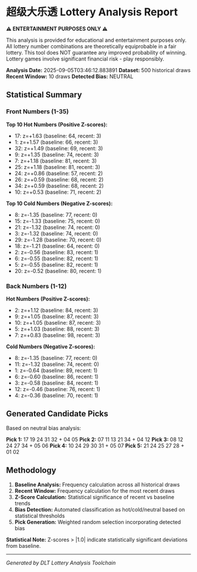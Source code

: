 # 超级大乐透 Lottery Analysis Report

**⚠️ ENTERTAINMENT PURPOSES ONLY ⚠️**

This analysis is provided for educational and entertainment purposes only.
All lottery number combinations are theoretically equiprobable in a fair lottery.
This tool does NOT guarantee any improved probability of winning.
Lottery games involve significant financial risk - play responsibly.

**Analysis Date:** 2025-09-05T03:46:12.883891
**Dataset:** 500 historical draws
**Recent Window:** 10 draws
**Detected Bias:** NEUTRAL

## Statistical Summary

### Front Numbers (1-35)
**Top 10 Hot Numbers (Positive Z-scores):**
- 17: z=+1.63 (baseline: 64, recent: 3)
-  1: z=+1.57 (baseline: 66, recent: 3)
- 32: z=+1.49 (baseline: 69, recent: 3)
-  9: z=+1.35 (baseline: 74, recent: 3)
-  7: z=+1.18 (baseline: 81, recent: 3)
- 25: z=+1.18 (baseline: 81, recent: 3)
- 24: z=+0.86 (baseline: 57, recent: 2)
- 26: z=+0.59 (baseline: 68, recent: 2)
- 34: z=+0.59 (baseline: 68, recent: 2)
- 10: z=+0.53 (baseline: 71, recent: 2)

**Top 10 Cold Numbers (Negative Z-scores):**
-  8: z=-1.35 (baseline: 77, recent: 0)
- 15: z=-1.33 (baseline: 75, recent: 0)
- 21: z=-1.32 (baseline: 74, recent: 0)
-  3: z=-1.32 (baseline: 74, recent: 0)
- 29: z=-1.28 (baseline: 70, recent: 0)
- 18: z=-1.21 (baseline: 64, recent: 0)
-  2: z=-0.56 (baseline: 83, recent: 1)
-  6: z=-0.55 (baseline: 82, recent: 1)
-  5: z=-0.55 (baseline: 82, recent: 1)
- 20: z=-0.52 (baseline: 80, recent: 1)

### Back Numbers (1-12)
**Hot Numbers (Positive Z-scores):**
-  2: z=+1.12 (baseline: 84, recent: 3)
-  9: z=+1.05 (baseline: 87, recent: 3)
- 10: z=+1.05 (baseline: 87, recent: 3)
-  5: z=+1.03 (baseline: 88, recent: 3)
-  7: z=+0.83 (baseline: 98, recent: 3)

**Cold Numbers (Negative Z-scores):**
-  8: z=-1.35 (baseline: 77, recent: 0)
- 11: z=-1.32 (baseline: 74, recent: 0)
-  1: z=-0.64 (baseline: 89, recent: 1)
-  6: z=-0.60 (baseline: 86, recent: 1)
-  3: z=-0.58 (baseline: 84, recent: 1)
- 12: z=-0.46 (baseline: 76, recent: 1)
-  4: z=-0.36 (baseline: 70, recent: 1)

## Generated Candidate Picks

Based on neutral bias analysis:

**Pick 1:** 17 19 24 31 32 + 04 05
**Pick 2:** 07 11 13 21 34 + 04 12
**Pick 3:** 08 12 24 27 34 + 05 06
**Pick 4:** 10 24 29 30 31 + 05 07
**Pick 5:** 21 24 25 27 28 + 01 02

## Methodology

1. **Baseline Analysis:** Frequency calculation across all historical draws
2. **Recent Window:** Frequency calculation for the most recent draws
3. **Z-Score Calculation:** Statistical significance of recent vs baseline trends
4. **Bias Detection:** Automated classification as hot/cold/neutral based on statistical thresholds
5. **Pick Generation:** Weighted random selection incorporating detected bias

**Statistical Note:** Z-scores > |1.0| indicate statistically significant deviations from baseline.

---
*Generated by DLT Lottery Analysis Toolchain*